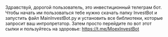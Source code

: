 Здравствуй, дорогой пользователь, это инвестиционный телеграм бот. Чтобы начать им пользоваться тебе нужно скачать папку InvestBot и запустить файл MainInvestBot.py и установить все библиотеки, которые запросит ваш интропретатор. Затем просто перейдите по вот этот сылки и пользуйтесь на здоровье: https://t.me/MoexInvestBot

